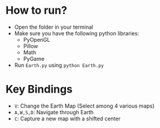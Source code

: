 # How to run?
- Open the folder in your terminal
- Make sure you have the following python libraries: 
    - PyOpenGL
    - Pillow
    - Math
    - PyGame
- Run `Earth.py` using `python Earth.py`

# Key Bindings
- `V`: Change the Earth Map (Select among 4 various maps)
- `A,W,S,D`: Navigate through Earth
- `C`: Capture a new map with a shifted center